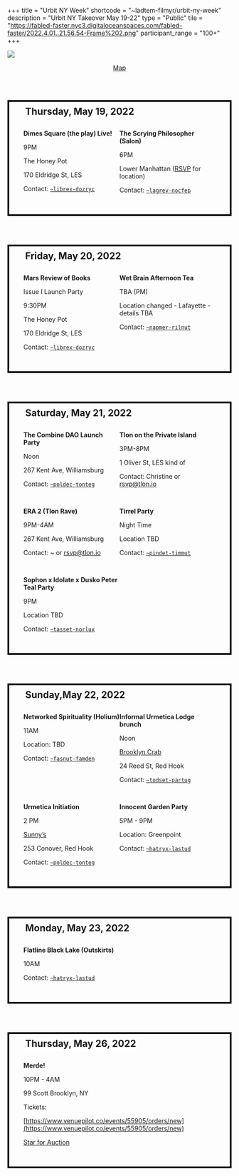 +++
title = "Urbit NY Week"
shortcode = "~ladtem-filmyr/urbit-ny-week"
description = "Urbit NY Takeover May 19-22"
type = "Public"
tile = "https://fabled-faster.nyc3.digitaloceanspaces.com/fabled-faster/2022.4.01..21.56.54-Frame%202.png"
participant_range = "100+"
+++

![](https://media.urbit.org/site/group/urbit-ny-week.png)

<p style="text-align: center;">
<a href="https://www.google.com/maps/d/edit?mid=1eOCaJApIPrEqmgD9s51MVXVnlps1LaIR&usp=sharing">Map</a>
</p>

<div class="box">

## Thursday, May 19, 2022

<div class="entry">

**Dimes Square (the play) Live!**

9PM

The Honey Pot

170 Eldridge St, LES

Contact: [`~librex-dozryc`](https://urbit.org/ids/~librex-dozryc)

</div>

<div class="entry">

**The Scrying Philosopher (Salon)**

6PM

Lower Manhattan ([RSVP](https://docs.google.com/forms/d/e/1FAIpQLSeY84O65omPNvc1ccfXEjBP4m7cTI_9EkB_sS_sYxH-bFLRUw/viewform?fbzx=-1938038749753340576) for location)

Contact: [`~lagrev-nocfep`](https://urbit.org/ids/~lagrev-nocfep)

</div>

</div>

<div class="box">

## **Friday, May 20, 2022**

<div class="entry">

**Mars Review of Books**

Issue I Launch Party

9:30PM

The Honey Pot

170 Eldridge St, LES

Contact: [`~librex-dozryc`](https://urbit.org/ids/~librex-dozryc)

</div>

<div class="entry">

**Wet Brain Afternoon Tea**

TBA (PM)

Location changed - Lafayette - details TBA

Contact: [`~napmer-rilnut`](https://urbit.org/ids/~napmer-rilnut)

</div>

</div>

<div class="box">

## Saturday, May 21, 2022

<div class="entry">

**The Combine DAO Launch Party**

Noon

267 Kent Ave, Williamsburg

Contact: [`~poldec-tonteg`](https://urbit.org/ids/~poldec-tonteg)

</div>

<div class="entry">

**Tlon on the Private Island**

3PM-8PM

1 Oliver St, LES kind of

Contact: Christine or [rsvp@tlon.io](mailto:rsvp@tlon.io)

</div>

<div class="entry">

**ERA 2 (Tlon Rave)**

9PM-4AM

267 Kent Ave, Williamsburg

Contact: ~ or rsvp@tlon.io

</div>

<div class="entry">

**Tirrel Party**

Night Time

Location TBD

Contact: [`~pindet-timmut`](https://urbit.org/ids/~pindet-timmut)

</div>

<div class="entry">

**Sophon x Idolate x Dusko Peter Teal Party**

9PM

Location TBD

Contact: [`~tasset-norlux`](https://urbit.org/ids/~tasset-norlux)

</div>
</div>

<div class="box">

## Sunday,May 22, 2022

<div class="entry">

**Networked Spirituality (Holium)**

11AM

Location: TBD

Contact: [`~fasnut-famden`](https://urbit.org/ids/~fasnut-famden)

</div>

<div class="entry">

**Informal Urmetica Lodge brunch**

Noon

[Brooklyn Crab](https://www.brooklyncrab.com/)

24 Reed St, Red Hook

Contact: [`~todset-partug`](https://urbit.org/ids/~todset-partug)

</div>

<div class="entry">

**Urmetica Initiation**

2 PM

[Sunny’s](https://www.sunnysredhook.com/)

253 Conover, Red Hook

Contact: [`~poldec-tonteg`](https://urbit.org/ids/~poldec-tonteg)

</div>

<div class="entry">

**Innocent Garden Party**

5PM - 9PM

Location: Greenpoint

Contact: [`~hatryx-lastud`](https://urbit.org/ids/~hatryx-lastud)

</div>
</div>

<div class="box">

## Monday, May 23, 2022

<div class="entry">

**Flatline Black Lake (Outskirts)**

10AM

Contact: [`~hatryx-lastud`](https://urbit.org/ids/~hatryx-lastud)

</div>

</div>

<div class="box">

## Thursday, May 26, 2022

<div class="entry">

**Merde!**

10PM - 4AM

99 Scott Brooklyn, NY

Tickets:

[https://www.venuepilot.co/events/55905/orders/new](https://www.venuepilot.co/events/55905/orders/new)

[Star for Auction](https://event.auctria.com/b9db22be-4245-42dc-8032-02275a0fea19/a780d600ec2e11e9ae081db830846aa5?2bd25550ec3411e98fdeb3a273cf08d8%2FcurrentPage=2&2bd25550ec3411e98fdeb3a273cf08d8%2FselectedItem=ed2b191c-ad38-4fc6-9cb5-eda5c87ffee5)

</div>
</div>

<style>
.box {
    position: relative;
    padding: 2rem;
    margin-top: 4rem !important;
    display: flex;
    flex-wrap: wrap;
    justify-content: space-between;
    border: 4px solid black;
}
.entry {
    flex-basis: 50%;
    margin-top: 1rem;
}
.box h2 {
    position: absolute;
    top: -1.5rem;
    background: white;
    padding: 0.25rem;
}
</style>
